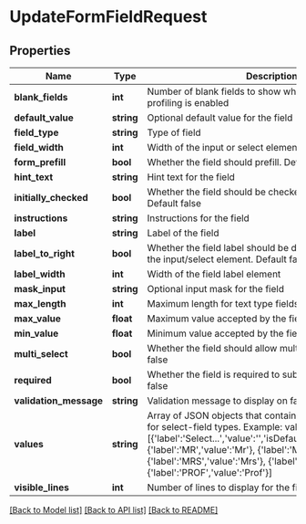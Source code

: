 # UpdateFormFieldRequest

## Properties

Name | Type | Description | Notes
------------ | ------------- | ------------- | -------------
**blank_fields** | **int** | Number of blank fields to show when progressive profiling is enabled | [optional] 
**default_value** | **string** | Optional default value for the field | [optional] 
**field_type** | **string** | Type of field | [optional] 
**field_width** | **int** | Width of the input or select element | [optional] 
**form_prefill** | **bool** | Whether the field should prefill.  Default true | [optional] 
**hint_text** | **string** | Hint text for the field | [optional] 
**initially_checked** | **bool** | Whether the field should be checked upon loading.  Default false | [optional] 
**instructions** | **string** | Instructions for the field | [optional] 
**label** | **string** | Label of the field | [optional] 
**label_to_right** | **bool** | Whether the field label should be displayed to the right of the input/select element. Default false | [optional] 
**label_width** | **int** | Width of the field label element | [optional] 
**mask_input** | **string** | Optional input mask for the field | [optional] 
**max_length** | **int** | Maximum length for text type fields | [optional] 
**max_value** | **float** | Maximum value accepted by the field | [optional] 
**min_value** | **float** | Minimum value accepted by the field | [optional] 
**multi_select** | **bool** | Whether the field should allow multiple selections. Default false | [optional] 
**required** | **bool** | Whether the field is required to submit the form.  Default false | [optional] 
**validation_message** | **string** | Validation message to display on failed validation | [optional] 
**values** | **string** | Array of JSON objects that contain field attributes. Only for select-field types.  Example: values&#x3D;[{&#39;label&#39;:&#39;Select...&#39;,&#39;value&#39;:&#39;&#39;,&#39;isDefault&#39;:true,&#39;selected&#39;:true}, {&#39;label&#39;:&#39;MR&#39;,&#39;value&#39;:&#39;Mr&#39;}, {&#39;label&#39;:&#39;MS&#39;,&#39;value&#39;:&#39;Ms&#39;}, {&#39;label&#39;:&#39;MRS&#39;,&#39;value&#39;:&#39;Mrs&#39;}, {&#39;label&#39;:&#39;DR&#39;,&#39;value&#39;:&#39;Dr&#39;}, {&#39;label&#39;:&#39;PROF&#39;,&#39;value&#39;:&#39;Prof&#39;}] | [optional] 
**visible_lines** | **int** | Number of lines to display for the field element | [optional] 

[[Back to Model list]](../README.md#documentation-for-models) [[Back to API list]](../README.md#documentation-for-api-endpoints) [[Back to README]](../README.md)
